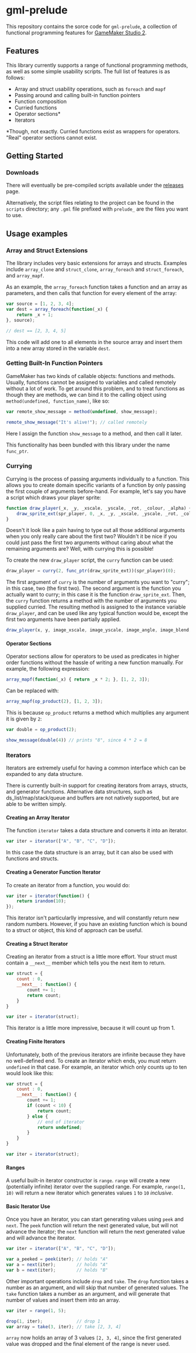 # gml-prelude

This repository contains the sorce code for `gml-prelude`, a collection of functional programming features for [GameMaker Studio 2](https://www.yoyogames.com/gamemaker).

## Features

This library currently supports a range of functional programming methods, as well as some simple usability scripts. The full list of features is as follows:

 - Array and struct usability operations, such as `foreach` and `mapf`
 - Passing around and calling built-in function pointers
 - Function composition
 - Curried functions
 - Operator sections*
 - Iterators

*Though, not exactly. Curried functions exist as wrappers for operators. "Real" operator sections cannot exist.

## Getting Started

### Downloads

There will eventually be pre-compiled scripts available under the [releases](https://github.com/NuxiiGit/gml-prelude/releases) page.

Alternatively, the script files relating to the project can be found in the `scripts` directory; any `.gml` file prefixed with `prelude_` are the files you want to use.

## Usage examples

### Array and Struct Extensions

The library includes very basic extensions for arrays and structs. Examples include `array_clone` and `struct_clone`, `array_foreach` and `struct_foreach`, and `array_mapf`.

As an example, the `array_foreach` function takes a function and an array as parameters, and then calls that function for every element of the array:

```js
var source = [1, 2, 3, 4];
var dest = array_foreach(function(_x) {
	return _x + 1;
}, source);

// dest == [2, 3, 4, 5]
```

This code will add one to all elements in the source array and insert them into a new array stored in the variable `dest`.

### Getting Built-In Function Pointers

GameMaker has two kinds of callable objects: functions and methods. Usually, functions cannot be assigned to variables and called remotely without a lot of work. To get around this problem, and to treat functions as though they are methods, we can bind it to the calling object using `method(undefined, function_name)`, like so:

```js
var remote_show_message = method(undefined, show_message);

remote_show_message("It's alive!"); // called remotely
```

Here I assign the function `show_message` to a method, and then call it later.

This functionality has been bundled with this library under the name `func_ptr`.

### Currying

Currying is the process of passing arguments individually to a function. This allows you to create domain specific variants of a function by only passing the first couple of arguments before-hand. For example, let's say you have a script which draws your player sprite:

```js
function draw_player(_x, _y, _xscale, _yscale, _rot, _colour, _alpha) {
	draw_sprite_ext(spr_player, 0, _x, _y, _xscale, _yscale, _rot, _colour, _alpha);
}
```

Doesn't it look like a pain having to type out all those additional arguments when you only really care about the first two? Wouldn't it be nice if you could just pass the first two arguments without caring about what the remaining arguments are? Well, with currying this is possible!

To create the new `draw_player` script, the `curry` function can be used:

```js
draw_player = curry(2, func_ptr(draw_sprite_ext))(spr_player)(0);
```

The first argument of `curry` is the number of arguments you want to "curry"; in this case, two (the first two). The second argument is the function you actually want to curry; in this case it is the function `draw_sprite_ext`. Then, the `curry` function returns a method with the number of arguments you supplied curried. The resulting method is assigned to the instance variable `draw_player`, and can be used like any typical function would be, except the first two arguments have been partially applied.

```js
draw_player(x, y, image_xscale, image_yscale, image_angle, image_blend, image_alpha);
```

#### Operator Sections

Operator sections allow for operators to be used as predicates in higher order functions without the hassle of writing a new function manually. For example, the following expression:

```js
array_mapf(function(_x) { return _x * 2; }, [1, 2, 3]);
```

Can be replaced with:

```js
array_mapf(op_product(2), [1, 2, 3]);
```

This is because `op_product` returns a method which multiplies any argument it is given by `2`:

```js
var double = op_product(2);

show_message(double(4)) // prints "8", since 4 * 2 = 8
```

### Iterators

Iterators are extremely useful for having a common interface which can be expanded to any data structure.

There is currently built-in support for creating iterators from arrays, structs, and generator functions. Alternative data structures, such as ds_list/map/stack/queue and buffers are not natively supported, but are able to be written simply.

#### Creating an Array Iterator

The function `iterator` takes a data structure and converts it into an iterator.

```js
var iter = iterator(["A", "B", "C", "D"]);
```

In this case the data structure is an array, but it can also be used with functions and structs.

#### Creating a Generator Function Iterator

To create an iterator from a function, you would do:

```js
var iter = iterator(function() {
	return irandom(10);
});
```

This iterator isn't particularlly impressive, and will constantly return new random numbers. However, if you have an existing function which is bound to a struct or object, this kind of approach can be useful.

#### Creating a Struct Iterator

Creating an iterator from a struct is a little more effort. Your struct must contain a `__next__` member which tells you the next item to return.

```js
var struct = {
	count : 0,
	__next__ : function() {
		count += 1;
		return count;
	}
}

var iter = iterator(struct);
```

This iterator is a little more impressive, because it will count up from 1.

#### Creating Finite Iterators

Unfortunately, both of the previous iterators are infinite because they have no well-defined end. To create an iterator which ends, you must return `undefined` in that case. For example, an iterator which only counts up to ten would look like this:

```js
var struct = {
	count : 0,
	__next__ : function() {
		count += 1;
		if (count < 10) {
			return count;
		} else {
			// end of iterator
			return undefined;
		}
	}
}

var iter = iterator(struct);
```

#### Ranges

A useful built-in iterator constructor is `range`. `range` will create a new (potentially infinite) iterator over the supplied range. For example, `range(1, 10)` will return a new iterator which generates values `1` to `10` *inclusive*.

#### Basic Iterator Use

Once you have an iterator, you can start generating values using `peek` and `next`. The `peek` function will return the next generated value, but will not advance the iterator; the `next` function will return the next generated value and will advance the iterator.

```js
var iter = iterator(["A", "B", "C", "D"]);

var a_peeked = peek(iter); // holds "A"
var a = next(iter);        // holds "A"
var b = next(iter);        // holds "B"
```

Other important operations include `drop` and `take`. The `drop` function takes a number as an argument, and will skip that number of generated values. The `take` function takes a number as an argument, and will generate that number of values and insert them into an array.

```js
var iter = range(1, 5);

drop(1, iter);             // drop 1
var array = take(3, iter); // take [2, 3, 4]
```

`array` now holds an array of 3 values `[2, 3, 4]`, since the first generated value was dropped and the final element of the range is never used.